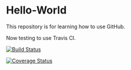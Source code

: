 Hello-World
===========

This repository is for learning how to use GitHub.

Now testing to use Travis CI.

[![Build Status](https://travis-ci.org/tomute/Hello-World.svg?branch=master)](https://travis-ci.org/tomute/Hello-World)

[![Coverage Status](https://coveralls.io/repos/tomute/Hello-World/badge.png?branch=master)](https://coveralls.io/r/tomute/Hello-World?branch=master)
